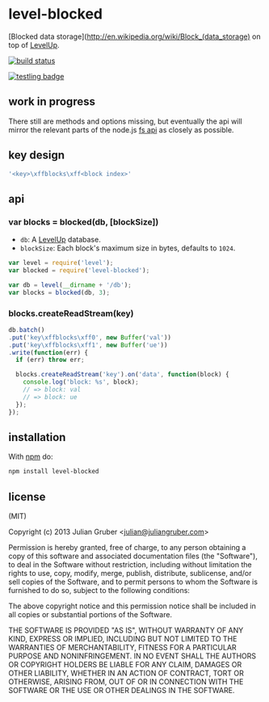 
# level-blocked

[Blocked data storage](http://en.wikipedia.org/wiki/Block_(data_storage)
on top of [LevelUp](https://github.com/rvagg/node-levelup).

[![build status](https://secure.travis-ci.org/juliangruber/level-blocked.png)](http://travis-ci.org/juliangruber/level-blocked)

[![testling badge](https://ci.testling.com/juliangruber/level-blocked.png)](https://ci.testling.com/juliangruber/level-blocked)

## work in progress

There still are methods and options missing, but eventually the api will
mirror the relevant parts of the node.js [fs api](http://nodejs.org/api/fs.html)
as closely as possible.

## key design

```js
'<key>\xffblocks\xff<block index>'
```

## api

### var blocks = blocked(db, [blockSize])

* `db`: A [LevelUp](https://github.com/rvagg/node-levelup) database.
* `blockSize`: Each block's maximum size in bytes, defaults to `1024`.

```js
var level = require('level');
var blocked = require('level-blocked');

var db = level(__dirname + '/db');
var blocks = blocked(db, 3);
```

### blocks.createReadStream(key)

```js
db.batch()
.put('key\xffblocks\xff0', new Buffer('val'))
.put('key\xffblocks\xff1', new Buffer('ue'))
.write(function(err) {
  if (err) throw err;

  blocks.createReadStream('key').on('data', function(block) {
    console.log('block: %s', block);
    // => block: val
    // => block: ue
  });
});
```

## installation

With [npm](https://npmjs.org) do:

```bash
npm install level-blocked
```

## license

(MIT)

Copyright (c) 2013 Julian Gruber &lt;julian@juliangruber.com&gt;

Permission is hereby granted, free of charge, to any person obtaining a copy of
this software and associated documentation files (the "Software"), to deal in
the Software without restriction, including without limitation the rights to
use, copy, modify, merge, publish, distribute, sublicense, and/or sell copies
of the Software, and to permit persons to whom the Software is furnished to do
so, subject to the following conditions:

The above copyright notice and this permission notice shall be included in all
copies or substantial portions of the Software.

THE SOFTWARE IS PROVIDED "AS IS", WITHOUT WARRANTY OF ANY KIND, EXPRESS OR
IMPLIED, INCLUDING BUT NOT LIMITED TO THE WARRANTIES OF MERCHANTABILITY,
FITNESS FOR A PARTICULAR PURPOSE AND NONINFRINGEMENT. IN NO EVENT SHALL THE
AUTHORS OR COPYRIGHT HOLDERS BE LIABLE FOR ANY CLAIM, DAMAGES OR OTHER
LIABILITY, WHETHER IN AN ACTION OF CONTRACT, TORT OR OTHERWISE, ARISING FROM,
OUT OF OR IN CONNECTION WITH THE SOFTWARE OR THE USE OR OTHER DEALINGS IN THE
SOFTWARE.
